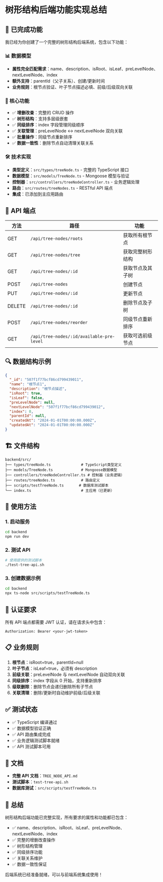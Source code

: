 # 树形结构后端功能实现总结

## 🎯 已完成功能

我已经为你创建了一个完整的树形结构后端系统，包含以下功能：

### 📊 数据模型

- **属性完全匹配需求**：name、description、isRoot、isLeaf、preLevelNode、nextLevelNode、index
- **额外支持**：parentId（父子关系）、创建/更新时间
- **业务规则**：根节点验证、叶子节点描述必填、前级/后级双向关联

### 🔧 核心功能

- ✅ **增删改查**：完整的 CRUD 操作
- ✅ **树形结构**：支持多层级嵌套
- ✅ **同级排序**：index 字段管理同级顺序
- ✅ **关联管理**：preLevelNode ↔ nextLevelNode 双向关联
- ✅ **批量操作**：同级节点重新排序
- ✅ **数据一致性**：删除节点自动清理关联关系

### 🛠 技术实现

- **类型定义**：`src/types/treeNode.ts` - 完整的 TypeScript 接口
- **数据模型**：`src/models/TreeNode.ts` - Mongoose 模型与验证
- **控制器**：`src/controllers/treeNodeController.ts` - 业务逻辑处理
- **路由**：`src/routes/treeNodes.ts` - RESTful API 端点
- **集成**：已添加到主应用路由

## 📍 API 端点

| 方法   | 路径                                      | 功能             |
| ------ | ----------------------------------------- | ---------------- |
| GET    | `/api/tree-nodes/roots`                   | 获取所有根节点   |
| GET    | `/api/tree-nodes/tree`                    | 获取完整树形结构 |
| GET    | `/api/tree-nodes/:id`                     | 获取节点及其子树 |
| POST   | `/api/tree-nodes`                         | 创建节点         |
| PUT    | `/api/tree-nodes/:id`                     | 更新节点         |
| DELETE | `/api/tree-nodes/:id`                     | 删除节点及子树   |
| POST   | `/api/tree-nodes/reorder`                 | 同级节点重新排序 |
| GET    | `/api/tree-nodes/:id/available-pre-level` | 获取可选前级节点 |

## 🔍 数据结构示例

```json
{
  "_id": "507f1f77bcf86cd799439011",
  "name": "根节点1",
  "description": "根节点描述",
  "isRoot": true,
  "isLeaf": false,
  "preLevelNode": null,
  "nextLevelNode": "507f1f77bcf86cd799439012",
  "index": 0,
  "parentId": null,
  "createdAt": "2024-01-01T00:00:00.000Z",
  "updatedAt": "2024-01-01T00:00:00.000Z"
}
```

## 🏗 文件结构

```
backend/src/
├── types/treeNode.ts              # TypeScript类型定义
├── models/TreeNode.ts             # Mongoose数据模型
├── controllers/treeNodeController.ts # 控制器（业务逻辑）
├── routes/treeNodes.ts            # 路由定义
├── scripts/testTreeNode.ts       # 数据库测试脚本
└── index.ts                       # 主应用（已更新）
```

## 🚀 使用方法

### 1. 启动服务

```bash
cd backend
npm run dev
```

### 2. 测试 API

```bash
# 使用提供的测试脚本
./test-tree-api.sh
```

### 3. 创建数据示例

```bash
cd backend
npx ts-node src/scripts/testTreeNode.ts
```

## 🔐 认证要求

所有 API 端点都需要 JWT 认证，请在请求头中包含：

```
Authorization: Bearer <your-jwt-token>
```

## 📋 业务规则

1. **根节点**：isRoot=true，parentId=null
2. **叶子节点**：isLeaf=true，必须有 description
3. **前级关联**：preLevelNode 与 nextLevelNode 自动双向关联
4. **同级排序**：index 字段从 0 开始，支持重新排序
5. **级联删除**：删除节点会递归删除所有子节点
6. **关联清理**：删除/更新时自动维护前级/后级关联

## ✅ 测试状态

- ✅ TypeScript 编译通过
- ✅ 数据模型验证正确
- ✅ API 路由集成完成
- ✅ 业务逻辑测试脚本就绪
- ✅ API 测试脚本可用

## 📖 文档

- **完整 API 文档**：`TREE_NODE_API.md`
- **测试脚本**：`test-tree-api.sh`
- **数据库测试**：`src/scripts/testTreeNode.ts`

## 🎉 总结

树形结构后端功能已完整实现，所有要求的属性和功能都已包含：

- ✅ name、description、isRoot、isLeaf、preLevelNode、nextLevelNode、index
- ✅ 完整的增删改查操作
- ✅ 树形结构管理
- ✅ 同级排序功能
- ✅ 关联关系维护
- ✅ 数据一致性保证

后端系统已经准备就绪，可以与前端系统集成使用！

